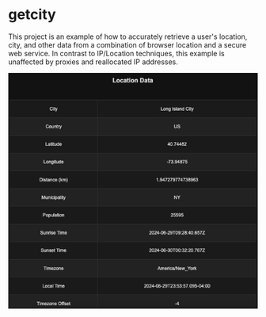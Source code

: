 # getcity
This project is an example of how to accurately retrieve a user's location, city, and other data from a combination of browser location and a secure web service. In contrast to IP/Location techniques, this example is unaffected by proxies and reallocated IP addresses.

![Preview](screenshot.jpg "Preview of Data")
